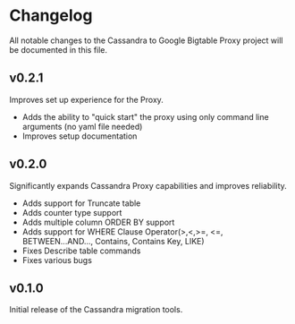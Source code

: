 # Changelog
All notable changes to the Cassandra to Google Bigtable Proxy project will be documented in this file.

## v0.2.1

Improves set up experience for the Proxy.

- Adds the ability to "quick start" the proxy using only command line arguments (no yaml file needed)
- Improves setup documentation

## v0.2.0

Significantly expands Cassandra Proxy capabilities and improves reliability.

- Adds support for Truncate table
- Adds counter type support
- Adds multiple column ORDER BY support
- Adds support for WHERE Clause Operator(>,<,>=, <=, BETWEEN...AND..., Contains, Contains Key, LIKE)
- Fixes Describe table commands
- Fixes various bugs

## v0.1.0

Initial release of the Cassandra migration tools.